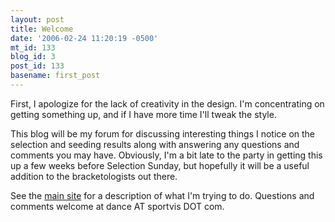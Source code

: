 ```yaml
---
layout: post
title: Welcome
date: '2006-02-24 11:20:19 -0500'
mt_id: 133
blog_id: 3
post_id: 133
basename: first_post
---
```

<p>First, I apologize for the lack of creativity in the design. I'm concentrating on getting something up, and if I have more time I'll tweak the style.</p>

<p>This blog will be my forum for discussing interesting things I notice on the selection and seeding results along with answering any questions and comments you may have. Obviously, I'm a bit late to the party in getting this up a few weeks before Selection Sunday, but hopefully it will be a useful addition to the bracketologists out there.</p>

<p>See the <a href='http://www.crashingthedance.com/'>main site</a> for a description of what I'm trying to do. Questions and comments welcome at dance AT sportvis DOT com.</p>
